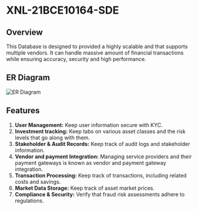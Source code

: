 # **XNL-21BCE10164-SDE**
## **Overview**
This Database is designed to provided a highly scalable and that supports multiple vendors. It can handle massive amount of financial transactions while ensuring accuracy, security and high performance.
## **ER Diagram**
![ER Diagram](https://github.com/user-attachments/assets/e5f2609b-fd12-4626-a04b-4bef5c14813b)
## **Features**

1. **User Management:** Keep user information secure with KYC.
2. **Investment tracking:** Keep tabs on various asset classes and the risk levels that go along with them.
3. **Stakeholder & Audit Records:** Keep track of audit logs and stakeholder information.
4. **Vendor and payment Integration:** Managing service providers and their payment gateways is known as vendor and payment gateway integration.
5. **Transaction Processing:** Keep track of transactions, including related costs and savings.
6. **Market Data Storage:** Keep track of asset market prices.
7. **Compliance & Security:** Verify that fraud risk assessments adhere to regulations.

